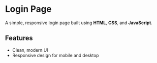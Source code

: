 # Login Page

A simple, responsive login page built using **HTML**, **CSS**, and **JavaScript**.

## Features
- Clean, modern UI
- Responsive design for mobile and desktop
